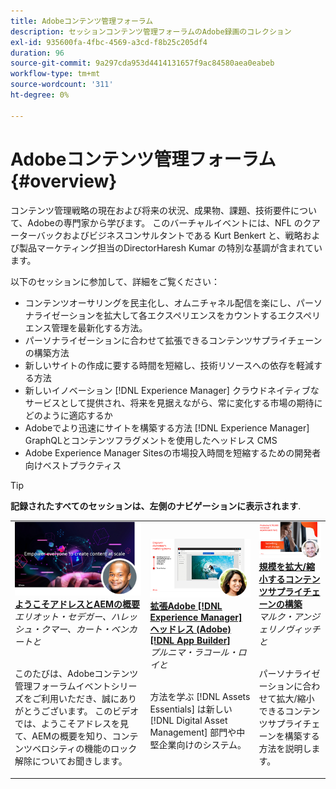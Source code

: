 ```yaml
---
title: Adobeコンテンツ管理フォーラム
description: セッションコンテンツ管理フォーラムのAdobe録画のコレクション
exl-id: 935600fa-4fbc-4569-a3cd-f8b25c205df4
duration: 96
source-git-commit: 9a297cda953d4414131657f9ac84580aea0eabeb
workflow-type: tm+mt
source-wordcount: '311'
ht-degree: 0%

---
```


# Adobeコンテンツ管理フォーラム {#overview}

コンテンツ管理戦略の現在および将来の状況、成果物、課題、技術要件について、Adobeの専門家から学びます。 このバーチャルイベントには、NFL のクアーターバックおよびビジネスコンサルタントである Kurt Benkert と、戦略および製品マーケティング担当のDirectorHaresh Kumar の特別な基調が含まれています。

以下のセッションに参加して、詳細をご覧ください：

* コンテンツオーサリングを民主化し、オムニチャネル配信を楽にし、パーソナライゼーションを拡大して各エクスペリエンスをカウントするエクスペリエンス管理を最新化する方法。
* パーソナライゼーションに合わせて拡張できるコンテンツサプライチェーンの構築方法
* 新しいサイトの作成に要する時間を短縮し、技術リソースへの依存を軽減する方法
* 新しいイノベーション [!DNL Experience Manager] クラウドネイティブなサービスとして提供され、将来を見据えながら、常に変化する市場の期待にどのように適応するか
* Adobeでより迅速にサイトを構築する方法 [!DNL Experience Manager] GraphQLとコンテンツフラグメントを使用したヘッドレス CMS
* Adobe Experience Manager Sitesの市場投入時間を短縮するための開発者向けベストプラクティス

>[!TIP]
>
>**記録されたすべてのセッションは、左側のナビゲーションに表示されます**.

<table>
  <tr>
   <td>
      <a href="2022/welcome.md">
      <img alt="ようこそアドレスとAEMの概要" src="assets/welcome.png" >
      </a>
      <div>
         <a href="2022/welcome.md"><strong>ようこそアドレスとAEMの概要</strong></a>         
         <br/><em>エリオット・セデガー、ハレッシュ・クマー、カート・ベンカートと</em>
      </div>
      <p>
        <br/>
         このたびは、Adobeコンテンツ管理フォーラムイベントシリーズをご利用いただき、誠にありがとうございます。 このビデオでは、ようこそアドレスを見て、AEMの概要を知り、コンテンツベロシティの機能のロック解除についてお聞きします。
      </p>
   </td>
   <td>
      <a href="2022/assets-for-all.md">
      <img alt="すべてのアセット" src="assets/assets-for-all.png" >
      </a>
      <div>
         <a href="2022/assets-for-all.md"><strong>拡張Adobe [!DNL Experience Manager] ヘッドレス (Adobe) [!DNL App Builder]</strong></a>         
         <br/><em>プルニマ・ラコール・ロイと</em>
      </div>
      <p>
        <br/>
          方法を学ぶ [!DNL Assets Essentials] は新しい [!DNL Digital Asset Management] 部門や中堅企業向けのシステム。
      </p>
   </td>
   <td>
      <a href="2022/supply-chain.md">
      <img alt="規模を拡大/縮小するコンテンツサプライチェーンの構築" src="assets/supply-chain.png" />
      </a>
      <div>
         <a href="2022/supply-chain.md"><strong>規模を拡大/縮小するコンテンツサプライチェーンの構築</strong></a>         
         <br/><em>マルク・アンジェリノヴィッチと</em>
      </div>
      <p>
        <br/>
         パーソナライゼーションに合わせて拡大/縮小できるコンテンツサプライチェーンを構築する方法を説明します。
      </p>
   </td>
  </tr>
</table>
